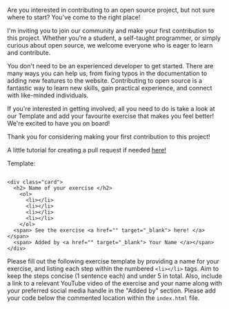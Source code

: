 Are you interested in contributing to an open source project, but not sure where to start? You've come to the right place!

I'm inviting you to join our community and make your first contribution to this project. Whether you're a student, a self-taught programmer, or simply curious about open source, we welcome everyone who is eager to learn and contribute.

You don't need to be an experienced developer to get started. There are many ways you can help us, from fixing typos in the documentation to adding new features to the website. Contributing to open source is a fantastic way to learn new skills, gain practical experience, and connect with like-minded individuals.

If you're interested in getting involved, all you need to do is take a look at our Template and add your favourite exercise that makes you feel better! We're excited to have you on board!

Thank you for considering making your first contribution to this project!

A little tutorial for creating a pull request if needed <a href="https://docs.github.com/en/pull-requests/collaborating-with-pull-requests/proposing-changes-to-your-work-with-pull-requests/creating-a-pull-request" target="_blank"> here! </a>

Template:
```

<div class="card">
  <h2> Name of your exercise </h2>
    <ol>
      <li></li>
      <li></li>
      <li></li>
      <li></li>
    </ol>
  <span> See the exercise <a href="" target="_blank"> here! </a></span>
  <span> Added by <a href="" target="_blank"> Your Name </a></span>
</div>

```

Please fill out the following exercise template by providing a name for your exercise, and listing each step within the numbered `<li></li>` tags. Aim to keep the steps concise (1 sentence each) and under 5 in total. Also, include a link to a relevant YouTube video of the exercise and your name along with your preferred social media handle in the "Added by" section. Please add your code below the commented location within the `index.html` file.
